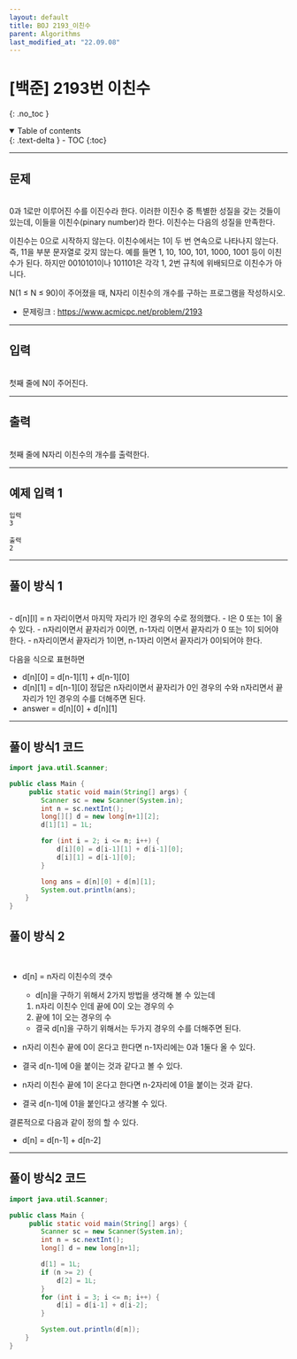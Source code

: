 ```yaml
---
layout: default
title: BOJ 2193_이친수
parent: Algorithms
last_modified_at: "22.09.08"
---
```


# [백준] 2193번 이친수
{: .no_toc }

<details open markdown="block">
  <summary>
    Table of contents
  </summary>
  {: .text-delta }
- TOC
{:toc}
</details>

---
## 문제
<br>
0과 1로만 이루어진 수를 이진수라 한다. 이러한 이진수 중 특별한 성질을 갖는 것들이 있는데, 이들을 이친수(pinary number)라 한다. 이친수는 다음의 성질을 만족한다.

이친수는 0으로 시작하지 않는다.
이친수에서는 1이 두 번 연속으로 나타나지 않는다. 즉, 11을 부분 문자열로 갖지 않는다.
예를 들면 1, 10, 100, 101, 1000, 1001 등이 이친수가 된다. 하지만 0010101이나 101101은 각각 1, 2번 규칙에 위배되므로 이친수가 아니다.

N(1 ≤ N ≤ 90)이 주어졌을 때, N자리 이친수의 개수를 구하는 프로그램을 작성하시오.


- 문제링크 :
<a href="https://www.acmicpc.net/problem/2193">https://www.acmicpc.net/problem/2193
</a>

---
## 입력
<br>
첫째 줄에 N이 주어진다.

---
## 출력
<br>
첫째 줄에 N자리 이친수의 개수를 출력한다.

---
## 예제 입력 1

```
입력
3

출력
2
```

---
## 풀이 방식 1
<br>
- d[n][l] = n 자리이면서 마지막 자리가 l인 경우의 수로 정의했다.
- l은 0 또는 1이 올 수 있다.
- n자리이면서 끝자리가 0이면, n-1자리 이면서 끝자리가 0 또는 1이 되어야 한다.
- n자리이면서 끝자리가 1이면, n-1자리 이면서 끝자리가 0이되어야 한다.

다음을 식으로 표현하면
- d[n][0] = d[n-1][1] + d[n-1][0]
- d[n][1] = d[n-1][0]
정답은 n자리이면서 끝자리가 0인 경우의 수와 n자리면서 끝자리가 1인 경우의 수를 더해주면 된다.
- answer = d[n][0] + d[n][1]

---

## 풀이 방식1 코드
```java
import java.util.Scanner;

public class Main {
     public static void main(String[] args) {
        Scanner sc = new Scanner(System.in);
        int n = sc.nextInt();
        long[][] d = new long[n+1][2];
        d[1][1] = 1L;

        for (int i = 2; i <= n; i++) {
            d[i][0] = d[i-1][1] + d[i-1][0];
            d[i][1] = d[i-1][0];
        }

        long ans = d[n][0] + d[n][1];
        System.out.println(ans);
    }
}
```

## 풀이 방식 2
<br>

- d[n] = n자리 이친수의 갯수
  - d[n]을 구하기 위해서 2가지 방법을 생각해 볼 수 있는데
  1. n자리 이친수 인데 끝에 0이 오는 경우의 수 
  2. 끝에 1이 오는 경우의 수
  - 결국 d[n]을 구하기 위해서는 두가지 경우의 수를 더해주면 된다.

- n자리 이친수 끝에 0이 온다고 한다면 n-1자리에는 0과 1둘다 올 수 있다. 
- 결국 d[n-1]에 0을 붙이는 것과 같다고 볼 수 있다.
- n자리 이친수 끝에 1이 온다고 한다면 n-2자리에 01을 붙이는 것과 같다.
- 결국 d[n-1]에 01을 붙인다고 생각볼 수 있다.

결론적으로 다음과 같이 정의 할 수 있다.
- d[n] = d[n-1] + d[n-2]
---

## 풀이 방식2 코드
```java
import java.util.Scanner;

public class Main {
     public static void main(String[] args) {
        Scanner sc = new Scanner(System.in);
        int n = sc.nextInt();
        long[] d = new long[n+1];

        d[1] = 1L;
        if (n >= 2) {
            d[2] = 1L;
        }
        for (int i = 3; i <= n; i++) {
            d[i] = d[i-1] + d[i-2];
        }

        System.out.println(d[n]);
    }
}


```